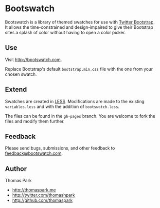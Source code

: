 Bootswatch
==========

Bootswatch is a library of themed swatches for use with [Twitter Bootstrap](http://twitter.github.com/bootstrap/). It allows the time-constrained and design-impaired to give their Bootstrap sites a splash of color without having to open a color picker.

Use
-----
Visit http://bootswatch.com.

Replace Bootstrap's default `bootstrap.min.css` file with the one from your chosen swatch.

Extend
------
Swatches are created in [LESS](http://lesscss.org/). Modifications are made to the existing `variables.less` and with the addition of `bootswatch.less`.

The files can be found in the `gh-pages` branch. You are welcome to fork the files and modify them further.

Feedback
------
Please send bugs, submissions, and other feedback to feedback@bootswatch.com.

Author
------
Thomas Park

+ http://thomaspark.me
+ http://twitter.com/thomashpark
+ http://github.com/thomaspark


